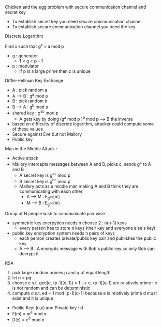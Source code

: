 Chicken and the egg problem with secure communication channel and secret key 
- To establish secret key you need secure communication channel
- To establish secure communication channel you need the key

Discrete Logarithm 

Find x such that g<sup>x</sup> = a mod p 
- g : generator
  - 1 < g < p - 1
- p : modulator
  - if p is a large prime then x is unique

Diffie-Hellman Key Exchange
- A : pick random a
- A --> B : g<sup>a</sup> mod p
- B : pick random b
- B --> A : g<sup>b</sup> mod p
- shared key : g<sup>ab</sup> mod p
  - A gets key by doing (g<sup>a</sup> mod p )<sup>b</sup> mod p --> B the inverse
- based on difficulty of discrete logarithm, attacker could compute some of these values
- Secure against Eve but not Mallory
- Public key

Man in the Middle Attack : 
- Active attack
- Mallory intercepts messages between A and B, picks c, sends g<sup>c</sup> to A and B
  - A secret key is g<sup>ac</sup> mod p
  - B secret key is g<sup>bc</sup> mod p
  - Mallory acts as a middle man making A and B think they are communicating with each other
    - A --> M : E<sub>g<sup>ac</sup></sub>(m)
    - M --> B : E<sub>g<sup>bc</sup></sub>(m)

Group of N people wish to communicate pair wise 
- symmetric key encrpytion needs n choose 2 : n(n-1) keys
  - every person has to store n keys (their key and everyone else's key)
- public key encryption system needs n pairs of keys
  - each person creates private/public key pair and publishes the public key
  - A --> B : A encrypts message with Bob's public key so only Bob can decrypt it

RSA 
1. pick large random primes p and q of equal length
2. let n = pq
3. choose e s.t. gcd(e, (p-1)(q-1)) = 1 --> e, (p-1)(q-1) are relatively prime : e is not random and can be deterministic
4. compute d s.t. ed = 1 mod (p-1)(q-1) because e is relatively prime d must exist and it is unique 
- Public Key: (n,e) and Private key : d
- E(m) = m<sup>e</sup> mod n
- D(c) = c<sup>d</sup> mod n 
